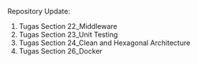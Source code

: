 Repository Update:

1. Tugas Section 22_Middleware
2. Tugas Section 23_Unit Testing
3. Tugas Section 24_Clean and Hexagonal Architecture
4. Tugas Section 26_Docker
